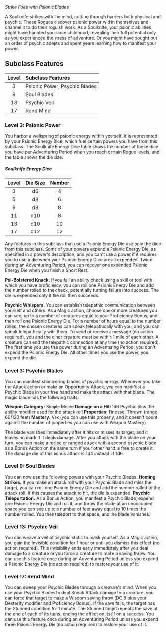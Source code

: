 *Strike Foes with Psionic Blades*

A Soulknife strikes with the mind, cutting through barriers both physical and psychic. These Rogues discover psionic power within themselves and channel it to do their roguish work. As a Soulknife, your psionic abilities might have haunted you since childhood, revealing their full potential only as you experienced the stress of adventure. Or you might have sought out an order of psychic adepts and spent years learning how to manifest your power.

## Subclass Features

| Level | Subclass Features             |
| :---: | :---------------------------- |
|   3   | Psionic Power, Psychic Blades |
|   9   | Soul Blades                   |
|  13   | Psychic Veil                  |
|  17   | Rend Mind                     |


### Level 3: Psionic Power
You harbor a wellspring of psionic energy within yourself. It is represented by your Psionic Energy Dice, which fuel certain powers you have from this subclass. The Soulknife Energy Dice table shows the number of these dice you have per Adventuring Period when you reach certain Rogue levels, and the table shows the die size.

##### Soulknife Energy Dice

| Level | Die Size | Number |
| :---: | :------: | :----: |
|   3   |    d6    |   4    |
|   5   |    d8    |   6    |
|   9   |    d8    |   8    |
|  11   |   d10    |   8    |
|  13   |   d10    |   10   |
|  17   |   d12    |   12   |

Any features in this subclass that use a Psionic Energy Die use only the dice from this subclass. Some of your powers expend a Psionic Energy Die, as specified in a power's description, and you can't use a power if it requires you to use a die when your Psionic Energy Dice are all expended.
Twice during an Adventuring Period, you can recover one expended Psionic Energy Die when you finish a Short Rest.

**Psi-Bolstered Knack.** If you fail an ability check using a skill or tool with which you have proficiency, you can roll one Psionic Energy Die and add the number rolled to the check, potentially turning failure into success. The die is expended only if the roll then succeeds.

**Psychic Whispers.** You can establish telepathic communication between yourself and others. As a Magic action, choose one or more creatures you can see, up to a number of creatures equal to your Proficiency Bonus, and then roll one Psionic Energy Die. For a number of hours equal to the number rolled, the chosen creatures can speak telepathically with you, and you can speak telepathically with them. To send or receive a message (no action required), you and the other creature must be within 1 mile of each other. A creature can end the telepathic connection at any time (no action required).
The first time you use this power during an Adventuring Period, you don't expend the Psionic Energy Die. All other times you use the power, you expend the die.


### Level 3: Psychic Blades
You can manifest shimmering blades of psychic energy. Whenever you take the Attack action or make an Opportunity Attack, you can manifest a Psychic Blade in your free hand and make the attack with that blade. The magic blade has the following traits:

**Weapon Category:** Simple Melee
**Damage on a Hit:** 1d6 Psychic plus the ability modifier used for the attack roll
**Properties:** Finesse, Thrown (range 60/120 feet)
**Mastery:** Vex (you can use this property, and it doesn't count against the number of properties you can use with Weapon Mastery)

The blade vanishes immediately after it hits or misses its target, and it leaves no mark if it deals damage.
After you attack with the blade on your turn, you can make a melee or ranged attack with a second psychic blade as a Bonus Action on the same turn if
your other hand is free to create it. The damage die of this bonus attack is 1d4 instead of 1d6.


### Level 9: Soul Blades
You can now use the following powers with your Psychic Blades.
**Homing Strikes.** If you make an attack roll with your Psychic Blade and miss the target, you can roll one Psionic Energy Die and add the number rolled to the attack roll. If this causes the attack to hit, the die is expended.
**Psychic Teleportation.** As a Bonus Action, you manifest a Psychic Blade, expend one Psionic Energy Die and roll it, and throw the blade at an unoccupied space you can see up to a number of feet away equal to 10 times the number rolled. You then teleport to that space, and the blade vanishes.


### Level 13: Psychic Veil
You can weave a veil of psychic static to mask yourself. As a Magic action, you gain the Invisible condition for 1 hour or until you dismiss this effect (no action required). This invisibility ends early immediately after you deal damage to a creature or you force a creature to make a saving throw.
You can use this feature once during an Adventuring Period unless you expend a Psionic Energy Die (no action required) to restore your use of it.


### Level 17: Rend Mind
You can sweep your Psychic Blades through a creature's mind. When you use your Psychic Blades to deal Sneak Attack damage to a creature, you can force that target to make a Wisdom saving throw (DC 8 plus your Dexterity modifier and Proficiency
Bonus). If the save fails, the target has the Stunned condition for 1 minute. The Stunned target repeats the save at the end of each of its turns, ending the effect on itself on a success.
You can use this feature once during an Adventuring Period unless you expend three Psionic Energy Die (no action required) to restore your use of it.

